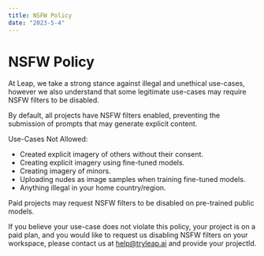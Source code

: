 ```yaml
---
title: NSFW Policy
date: "2023-5-4"
---
```


# NSFW Policy

At Leap, we take a strong stance against illegal and unethical use-cases, however we also understand that some legitimate use-cases may require NSFW filters to be disabled.

By default, all projects have NSFW filters enabled, preventing the submission of prompts that may generate explicit content.

Use-Cases Not Allowed:

- Created explicit imagery of others without their consent.
- Creating explicit imagery using fine-tuned models.
- Creating imagery of minors.
- Uploading nudes as image samples when training fine-tuned models.
- Anything illegal in your home country/region.

Paid projects may request NSFW filters to be disabled on pre-trained public models.

If you believe your use-case does not violate this policy, your project is on a paid plan, and you would like to request us disabling NSFW filters on your workspace, please contact us at help@tryleap.ai and provide your projectId.